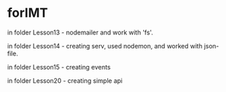 # forIMT
in folder Lesson13 - nodemailer and work with 'fs'.

in folder Lesson14 - creating serv, used nodemon, and worked with json-file.

in folder Lesson15 - creating events

in folder Lesson20 - creating simple api
